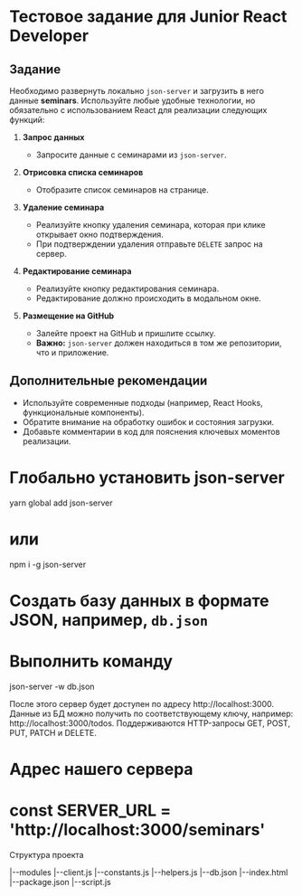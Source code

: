# Тестовое задание для Junior React Developer

## Задание

Необходимо развернуть локально `json-server` и загрузить в него данные **seminars**. Используйте любые удобные технологии, но обязательно с использованием React для реализации следующих функций:

1. **Запрос данных**

   - Запросите данные с семинарами из `json-server`.

2. **Отрисовка списка семинаров**

   - Отобразите список семинаров на странице.

3. **Удаление семинара**

   - Реализуйте кнопку удаления семинара, которая при клике открывает окно подтверждения.
   - При подтверждении удаления отправьте `DELETE` запрос на сервер.

4. **Редактирование семинара**

   - Реализуйте кнопку редактирования семинара.
   - Редактирование должно происходить в модальном окне.

5. **Размещение на GitHub**
   - Залейте проект на GitHub и пришлите ссылку.
   - **Важно:** `json-server` должен находиться в том же репозитории, что и приложение.

## Дополнительные рекомендации

- Используйте современные подходы (например, React Hooks, функциональные компоненты).
- Обратите внимание на обработку ошибок и состояния загрузки.
- Добавьте комментарии в код для пояснения ключевых моментов реализации.


# Глобально установить json-server
yarn global add json-server
# или
npm i -g json-server

# Создать базу данных в формате JSON, например, `db.json`

# Выполнить команду
json-server -w db.json

После этого сервер будет доступен по адресу http://localhost:3000. Данные из БД можно получить по соответствующему ключу, например: http://localhost:3000/todos. Поддерживаются HTTP-запросы GET, POST, PUT, PATCH и DELETE.

# Адрес нашего сервера

# const SERVER_URL = 'http://localhost:3000/seminars'

Структура проекта

|--modules
  |--client.js
  |--constants.js
  |--helpers.js
|--db.json
|--index.html
|--package.json
|--script.js